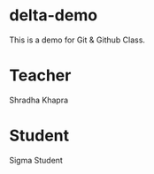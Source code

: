 # delta-demo
This is a demo for Git &amp; Github Class.

# Teacher
Shradha Khapra

# Student
Sigma Student